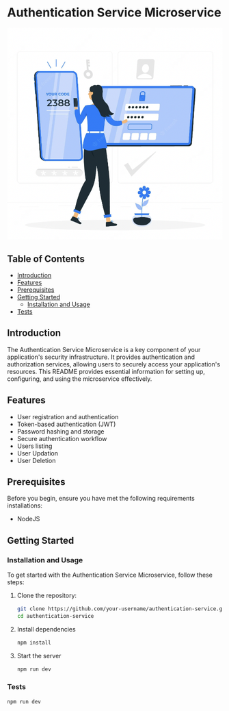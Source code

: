# Authentication Service Microservice

![Project Logo/Image](img/logo.png)

## Table of Contents

- [Introduction](#introduction)
- [Features](#features)
- [Prerequisites](#prerequisites)
- [Getting Started](#getting-started)
  - [Installation and Usage](#installation)
- [Tests](#test)

## Introduction

The Authentication Service Microservice is a key component of your application's security infrastructure. It provides authentication and authorization services, allowing users to securely access your application's resources. This README provides essential information for setting up, configuring, and using the microservice effectively.

## Features

- User registration and authentication
- Token-based authentication (JWT)
- Password hashing and storage
- Secure authentication workflow
- Users listing
- User Updation
- User Deletion

## Prerequisites

Before you begin, ensure you have met the following requirements installations:

- NodeJS

## Getting Started

### Installation and Usage

To get started with the Authentication Service Microservice, follow these steps:

1. Clone the repository:

   ```bash
   git clone https://github.com/your-username/authentication-service.git
   cd authentication-service
   ```

2. Install dependencies

   ```bash
   npm install
   ```

3. Start the server

   ```bash
   npm run dev
   ```

### Tests

    npm run dev
